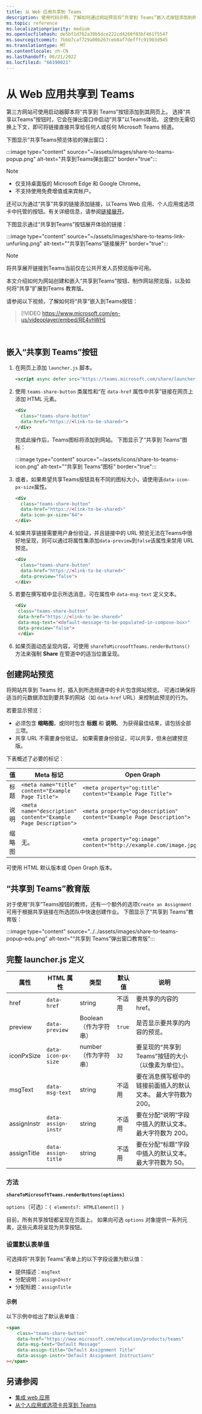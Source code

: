 ```yaml
---
title: 从 Web 应用共享到 Teams
description: 使用代码示例，了解如何通过网站预览将“共享到 Teams”嵌入式按钮添加到网站上。
ms.topic: reference
ms.localizationpriority: medium
ms.openlocfilehash: de5bf1d762a39b5dce222cd4260f03bf461f5547
ms.sourcegitcommit: 7bbb7caf729a00b267ceb8af7defffc91903d945
ms.translationtype: MT
ms.contentlocale: zh-CN
ms.lasthandoff: 06/21/2022
ms.locfileid: "66190021"
---
```

# <a name="share-to-teams-from-web-apps"></a>从 Web 应用共享到 Teams

第三方网站可使用启动器脚本将“共享到 Teams”按钮添加到其网页上。 选择“共享以Teams”按钮时，它会在弹出窗口中启动“共享”以Teams体验。 这使你无需切换上下文，即可将链接直接共享给任何人或任何 Microsoft Teams 频道。

下图显示“共享Teams预览体验的弹出窗口：

:::image type="content" source="~/assets/images/share-to-teams-popup.png" alt-text="共享到Teams弹出窗口" border="true":::

> [!NOTE]
>
> * 仅支持桌面版的 Microsoft&nbsp;Edge 和 Google Chrome。
> * 不支持使用免费增值或来宾帐户。

还可以为通过“共享”共享的链接添加链接，以Teams Web 应用、个人应用或选项卡中托管的按钮。有关详细信息，请参阅[链接展开](~/messaging-extensions/how-to/link-unfurling.md)。

下图显示通过“共享到Teams”按钮展开体验的链接：

:::image type="content" source="~/assets/images/share-to-teams-link-unfurling.png" alt-text="“共享到Teams”链接展开" border="true":::

> [!NOTE]
> 将共享展开链接到Teams当前仅在公共开发人员预览版中可用。

本文介绍如何为网站创建和嵌入“共享到Teams”按钮、制作网站预览版，以及如何将“共享”扩展到Teams 教育版。

请参阅以下视频，了解如何将“共享”嵌入到Teams按钮：
<br>
> [!VIDEO https://www.microsoft.com/en-us/videoplayer/embed/RE4vhWH]
<br>


## <a name="embed-a-share-to-teams-button"></a>嵌入“共享到 Teams”按钮

1. 在网页上添加 `launcher.js` 脚本。

    ```html
    <script async defer src="https://teams.microsoft.com/share/launcher.js"></script>
    ```

1. 使用 `teams-share-button` 类属性和“在 `data-href` 属性中共享”链接在网页上添加 HTML 元素。

    ```html
    <div
      class="teams-share-button"
      data-href="https://<link-to-be-shared>">
    </div>
    ```

    完成此操作后，Teams图标将添加到网站。 下图显示了“共享到 Teams”图标：

    :::image type="content" source="~/assets/icons/share-to-teams-icon.png" alt-text="“共享到 Teams”图标" border="true":::

1. 或者，如果希望共享Teams按钮具有不同的图标大小，请使用该`data-icon-px-size`属性。

    ```html
    <div
      class="teams-share-button"
      data-href="https://<link-to-be-shared>"
      data-icon-px-size="64">
    </div>
    ```

1. 如果共享链接需要用户身份验证，并且链接中的 URL 预览无法在Teams中很好地呈现，则可以通过将属性集添加`data-preview`到`false`该属性来禁用 URL 预览。

    ```html
    <div
      class="teams-share-button"
      data-href="https://<link-to-be-shared>"
      data-preview="false">
    </div>
    ```

1. 若要在撰写框中显示所选消息，可在属性中 `data-msg-text` 定义文本。

     ```html
     <div
      class="teams-share-button"
      data-href="https://<link-to-be-shared>"
      data-msg-text="<default-message-to-be-populated-in-compose-box>"
      data-preview="false">
      </div>
     ```

1. 如果页面动态呈现内容，可使用 `shareToMicrosoftTeams.renderButtons()` 方法来强制 **Share** 在管道中的适当位置呈现。

## <a name="craft-your-website-preview"></a>创建网站预览

将网站共享到 Teams 时，插入到所选频道中的卡片包含网站预览。 可通过确保将适当的元数据添加到要共享的网站（如 `data-href` URL）来控制此预览的行为。  

若要显示预览：

* 必须包含 **缩略图**，或同时包含 **标题** 和 **说明**。 为获得最佳结果，请包括全部三项。
* 共享 URL 不需要身份验证。 如果需要身份验证，可以共享，但未创建预览版。

下表概述了必要的标记：

|值|Meta 标记| Open Graph|
|----|----|----|
|标题|`<meta name="title" content="Example Page Title">`|`<meta property="og:title" content="Example Page Title">`|
|说明|`<meta name="description" content="Example Page Description">`|`<meta property="og:description" content="Example Page Description">`|
|缩略图| 无。 |`<meta property="og:image" content="http://example.com/image.jpg">`|

可使用 HTML 默认版本或 Open Graph 版本。

## <a name="share-to-teams-for-education"></a>“共享到 Teams”教育版

对于使用“共享”Teams按钮的教师，还有一个额外的选项`Create an Assignment`可用于根据共享链接在所选团队中快速创建作业。 下图显示了“共享到 Teams”教育版：

:::image type="content" source="../../assets/images/share-to-teams-popup-edu.png" alt-text="“共享到 Teams”弹出窗口教育版":::

## <a name="full-launcherjs-definition"></a>完整 launcher.js 定义

| 属性 | HTML 属性 | 类型 | 默认值 | 说明 |
| -------------- | ---------------------- | --------------------- | ------- | ---------------------------------------------------------------------- |
| href | `data-href` | string | 不适用 | 要共享的内容的 href。 |
| preview | `data-preview` | Boolean（作为字符串） | `true` | 是否显示要共享的内容的预览。 |
| iconPxSize | `data-icon-px-size` | number（作为字符串） | `32` | 要呈现的“共享到 Teams”按钮的大小（以像素为单位）。 |
| msgText | `data-msg-text` | string | 不适用 | 要在消息撰写框中的链接前面插入的默认文本。 最大字符数为 200。 |
| assignInstr | `data-assign-instr` | string | 不适用 | 要在分配“说明”字段中插入的默认文本。 最大字符数为 200。 |
| assignTitle | `data-assign-title` | string | 不适用 | 要在分配“标题”字段中插入的默认文本。 最大字符数为 50。 |

### <a name="methods"></a>方法

**`shareToMicrosoftTeams.renderButtons(options)`**

`options`（可选）：`{ elements?: HTMLElement[] }`

目前，所有共享按钮都呈现在页面上。 如果向可选 `options` 对象提供一系列元素，这些元素将呈现为共享按钮。

### <a name="set-default-form-values"></a>设置默认表单值

可选择将“共享到 Teams”表单上的以下字段设置为默认值：

* 提供描述：`msgText`
* 分配说明：`assignInstr`
* 分配标题：`assignTitle`

#### <a name="example"></a>示例

 以下示例中给出了默认表单值：

```html
<span
    class="teams-share-button"
    data-href="https://www.microsoft.com/education/products/teams"
    data-msg-text="Default Message"
    data-assign-title="Default Assignment Title"
    data-assign-instr="Default Assignment Instructions"
></span>
```

## <a name="see-also"></a>另请参阅

* [集成 web 应用](~/samples/integrate-web-apps-overview.md)
* [从个人应用或选项卡共享到 Teams](share-to-teams-from-personal-app-or-tab.md)

